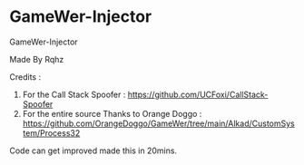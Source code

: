 # GameWer-Injector
GameWer-Injector

Made By Rqhz 

Credits : 
1. For the Call Stack Spoofer : https://github.com/UCFoxi/CallStack-Spoofer 
2. For the entire source Thanks to Orange Doggo :  https://github.com/OrangeDoggo/GameWer/tree/main/Alkad/CustomSystem/Process32

Code can get improved made this in 20mins. 

